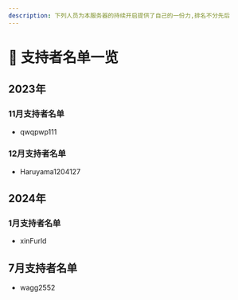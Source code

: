 ```yaml
---
description: 下列人员为本服务器的持续开启提供了自己的一份力,排名不分先后
---
```


# 🙏 支持者名单一览

## 2023年

### 11月支持者名单

* qwqpwp111

### 12月支持者名单

* Haruyama1204127

## 2024年

### 1月支持者名单

* xinFurld

## 7月支持者名单

* wagg2552
